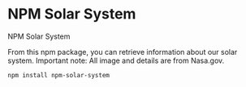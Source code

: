 # NPM Solar System
 
NPM Solar System 

From this npm package, you can retrieve information about our solar system. Important note: All image and details are from Nasa.gov. 

```
npm install npm-solar-system
```



